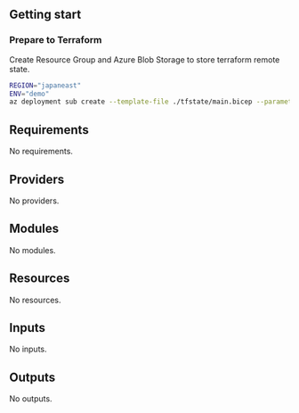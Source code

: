 
## Getting start

### Prepare to Terraform

Create Resource Group and Azure Blob Storage to store terraform remote state.

```zsh
REGION="japaneast"
ENV="demo"
az deployment sub create --template-file ./tfstate/main.bicep --parameters @./tfstate/${ENV}/parameters.json --location $REGION
```

<!-- BEGIN_TF_DOCS -->
## Requirements

No requirements.

## Providers

No providers.

## Modules

No modules.

## Resources

No resources.

## Inputs

No inputs.

## Outputs

No outputs.
<!-- END_TF_DOCS -->